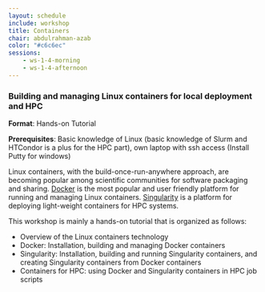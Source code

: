 ```yaml
---
layout: schedule
include: workshop
title: Containers
chair: abdulrahman-azab
color: "#c6c6ec"
sessions:
    - ws-1-4-morning
    - ws-1-4-afternoon
---
```


### Building and managing Linux containers for local deployment and HPC

**Format**: Hands-on Tutorial

**Prerequisites**: Basic knowledge of Linux (basic knowledge of Slurm and HTCondor
is a plus for the HPC part), own laptop with ssh access (Install Putty for
windows)

Linux containers, with the build-once-run-anywhere approach, are becoming
popular among scientific communities for software packaging and sharing.
[Docker](https://www.docker.com/) is the most popular and user friendly platform
for running and managing Linux containers.
[Singularity](http://singularity.lbl.gov/) is a platform for deploying
light-weight containers for HPC systems.

This workshop is mainly a hands-on tutorial that is organized as follows:

- Overview of the Linux containers technology
- Docker: Installation, building and managing Docker containers
- Singularity: Installation, building and running Singularity containers, and creating Singularity containers from Docker containers
- Containers for HPC: using Docker and Singularity containers in HPC job scripts
